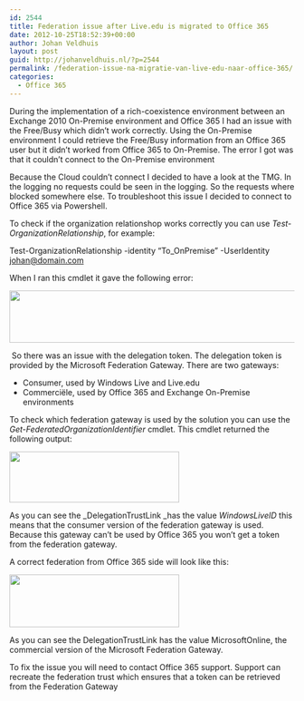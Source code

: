 ```yaml
---
id: 2544
title: Federation issue after Live.edu is migrated to Office 365
date: 2012-10-25T18:52:39+00:00
author: Johan Veldhuis
layout: post
guid: http://johanveldhuis.nl/?p=2544
permalink: /federation-issue-na-migratie-van-live-edu-naar-office-365/
categories:
  - Office 365
---
```

During the implementation of a rich-coexistence environment between an Exchange 2010 On-Premise environment and Office 365 I had an issue with the Free/Busy which didn&#8217;t work correctly. Using the On-Premise environment I could retrieve the Free/Busy information from an Office 365 user but it didn&#8217;t worked from Office 365 to On-Premise. The error I got was that it couldn&#8217;t connect to the On-Premise environment

Because the Cloud couldn&#8217;t connect I decided to have a look at the TMG. In the logging no requests could be seen in the logging. So the requests where blocked somewhere else. To troubleshoot this issue I decided to connect to Office 365 via Powershell.

To check if the organization relationshop works correctly you can use _Test-OrganizationRelationship_, for example:

Test-OrganizationRelationship -identity &#8220;To_OnPremise&#8221; -UserIdentity <johan@domain.com>

When I ran this cmdlet it gave the following error:

[<img title="Test-OrganizationRelationship" src="https://i0.wp.com/johanveldhuis.nl/wp-content/uploads/2012/10/Capture3.jpg?resize=627%2C92" alt="" width="627" height="92" data-recalc-dims="1" />](https://i0.wp.com/johanveldhuis.nl/wp-content/uploads/2012/10/Capture3.jpg)

 So there was an issue with the delegation token. The delegation token is provided by the Microsoft Federation Gateway. There are two gateways:

  * Consumer, used by Windows Live and Live.edu
  * Commerciële, used by Office 365 and Exchange On-Premise environments

To check which federation gateway is used by the solution you can use the _Get-FederatedOrganizationIdentifier_ cmdlet. This cmdlet returned the following output:

[<img title="Get-FederatedOrganizationIdentifier" src="https://i0.wp.com/johanveldhuis.nl/wp-content/uploads/2012/10/Capture-300x90.jpg?resize=300%2C90" alt="" width="300" height="90" data-recalc-dims="1" />](https://i2.wp.com/johanveldhuis.nl/wp-content/uploads/2012/10/Capture.jpg)

As you can see the _DelegationTrustLink _has the value _WindowsLiveID_ this means that the consumer version of the federation gateway is used. Because this gateway can&#8217;t be used by Office 365 you won&#8217;t get a token from the federation gateway.

A correct federation from Office 365 side will look like this:

[<img title="Get-FederatedOrganizationIdentifier" src="https://i2.wp.com/johanveldhuis.nl/wp-content/uploads/2012/10/Capture2-300x93.jpg?resize=300%2C93" alt="" width="300" height="93" data-recalc-dims="1" />](https://i0.wp.com/johanveldhuis.nl/wp-content/uploads/2012/10/Capture2.jpg)

As you can see the DelegationTrustLink has the value MicrosoftOnline, the commercial version of the Microsoft Federation Gateway.

To fix the issue you will need to contact Office 365 support. Support can recreate the federation trust which ensures that a token can be retrieved from the Federation Gateway